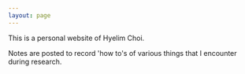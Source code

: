 ```yaml
---
layout: page
---
```


This is a personal website of Hyelim Choi.

Notes are posted to record 'how to's of various things that I encounter during research.
